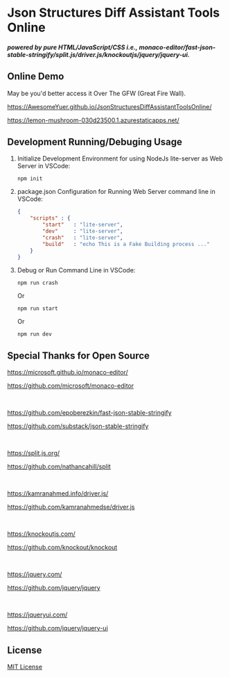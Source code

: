 # Json Structures Diff Assistant Tools Online

##### powered by pure HTML/JavaScript/CSS i.e., monaco-editor/fast-json-stable-stringify/split.js/driver.js/knockoutjs/jquery/jquery-ui.

## Online Demo

May be you'd better access it Over The GFW (Great Fire Wall).

https://AwesomeYuer.github.io/JsonStructuresDiffAssistantToolsOnline/

https://lemon-mushroom-030d23500.1.azurestaticapps.net/


## Development Running/Debuging Usage

1. Initialize Development Environment for using NodeJs lite-server as Web Server in VSCode:
    ```
    npm init
    ```

1. package.json Configuration for Running Web Server command line in VSCode:
    ```json
    {
        "scripts" : {
            "start"   : "lite-server",
            "dev"     : "lite-server",
            "crash"   : "lite-server",
            "build"   : "echo This is a Fake Building process ..."
        }
    }
    ```

1. Debug or Run Command Line in VSCode:

    ```
    npm run crash
    ```
    Or
    ```
    npm run start
    ```
    Or
    ```
    npm run dev
    ```

## Special Thanks for Open Source

https://microsoft.github.io/monaco-editor/

https://github.com/microsoft/monaco-editor

<br>
    
https://github.com/epoberezkin/fast-json-stable-stringify

https://github.com/substack/json-stable-stringify

<br>

https://split.js.org/

https://github.com/nathancahill/split

<br>

https://kamranahmed.info/driver.js/

https://github.com/kamranahmedse/driver.js

<br>

https://knockoutjs.com/

https://github.com/knockout/knockout

<br>

https://jquery.com/

https://github.com/jquery/jquery

<br>

https://jqueryui.com/

https://github.com/jquery/jquery-ui

## License

[MIT License](LICENSE)
